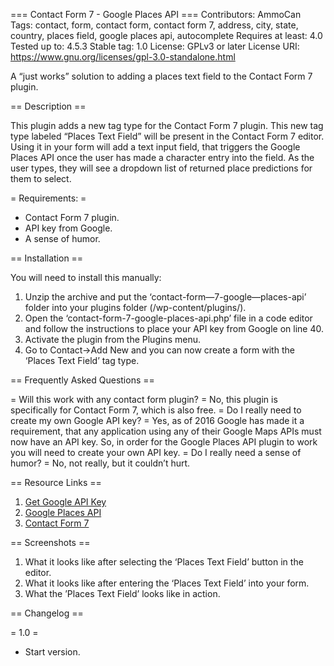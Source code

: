 === Contact Form 7 - Google Places API  ===
Contributors: AmmoCan
Tags: contact, form, contact form, contact form 7, address, city, state, country, places field, google places api, autocomplete
Requires at least: 4.0
Tested up to: 4.5.3
Stable tag: 1.0
License: GPLv3 or later
License URI: https://www.gnu.org/licenses/gpl-3.0-standalone.html

A “just works” solution to adding a places text field to the Contact Form 7 plugin.

== Description ==

This plugin adds a new tag type for the Contact Form 7 plugin. This new tag type labeled “Places Text Field” will be present in the Contact Form 7 editor. Using it in your form will add a text input field, that triggers the Google Places API once the user has made a character entry into the field. As the user types, they will see a dropdown list of returned place predictions for them to select.

= Requirements: =
  * Contact Form 7 plugin.
  * API key from Google.
  * A sense of humor.

== Installation ==

You will need to install this manually:

1. Unzip the archive and put the ‘contact-form—7-google—places-api’ folder into your plugins folder (/wp-content/plugins/).
2. Open the ‘contact-form-7-google-places-api.php’ file in a code editor and follow the instructions to place your API key from Google on line 40.
2. Activate the plugin from the Plugins menu.
3. Go to Contact->Add New and you can now create a form with the ‘Places Text Field’ tag type.

== Frequently Asked Questions ==

= Will this work with any contact form plugin? =
No, this plugin is specifically for Contact Form 7, which is also free.
= Do I really need to create my own Google API key? =
Yes, as of 2016 Google has made it a requirement, that any application using any of their Google Maps APIs must now have an API key. So, in order for the Google Places API plugin to work you will need to create your own API key.
= Do I really need a sense of humor? =
No, not really, but it couldn’t hurt.

== Resource Links ==

1. [Get Google API Key](https://developers.google.com/maps/documentation/javascript/get-api-key)
2. [Google Places API](https://developers.google.com/places/web-service/)
3. [Contact Form 7](https://wordpress.org/plugins/contact-form-7/)

== Screenshots ==

1. What it looks like after selecting the ‘Places Text Field’ button in the editor.
2. What it looks like after entering the ‘Places Text Field’ into your form.
3. What the ’Places Text Field’ looks like in action.

== Changelog ==

= 1.0 =
* Start version.
